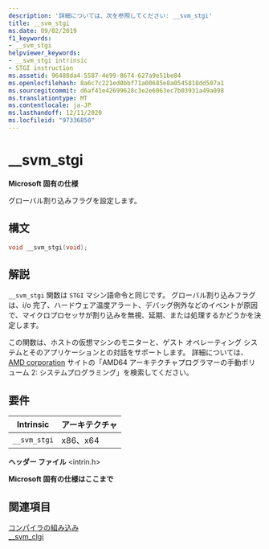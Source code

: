 ```yaml
---
description: '詳細については、次を参照してください: __svm_stgi'
title: __svm_stgi
ms.date: 09/02/2019
f1_keywords:
- __svm_stgi
helpviewer_keywords:
- __svm_stgi intrinsic
- STGI instruction
ms.assetid: 96488da4-5587-4e99-8674-627a9e51be84
ms.openlocfilehash: 8a6c7c221ed0bbf71a00685e8a0545818dd507a1
ms.sourcegitcommit: d6af41e42699628c3e2e6063ec7b03931a49a098
ms.translationtype: MT
ms.contentlocale: ja-JP
ms.lasthandoff: 12/11/2020
ms.locfileid: "97336850"
---
```

# <a name="__svm_stgi"></a>__svm_stgi

**Microsoft 固有の仕様**

グローバル割り込みフラグを設定します。

## <a name="syntax"></a>構文

```C
void __svm_stgi(void);
```

## <a name="remarks"></a>解説

`__svm_stgi` 関数は `STGI` マシン語命令と同じです。 グローバル割り込みフラグは、i/o 完了、ハードウェア温度アラート、デバッグ例外などのイベントが原因で、マイクロプロセッサが割り込みを無視、延期、または処理するかどうかを決定します。

この関数は、ホストの仮想マシンのモニターと、ゲスト オペレーティング システムとそのアプリケーションとの対話をサポートします。 詳細については、 [AMD corporation](https://developer.amd.com/resources/developer-guides-manuals/) サイトの「AMD64 アーキテクチャプログラマーの手動ボリューム 2: システムプログラミング」を検索してください。

## <a name="requirements"></a>要件

|Intrinsic|アーキテクチャ|
|---------------|------------------|
|`__svm_stgi`|x86、x64|

**ヘッダー ファイル** \<intrin.h>

**Microsoft 固有の仕様はここまで**

## <a name="see-also"></a>関連項目

[コンパイラの組み込み](../intrinsics/compiler-intrinsics.md)\
[__svm_clgi](../intrinsics/svm-clgi.md)
